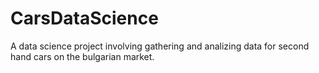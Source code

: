 # CarsDataScience
A data science project involving gathering and analizing data for second hand cars on the bulgarian market.
